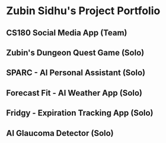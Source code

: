 # Zubin Sidhu's Project Portfolio

## CS180 Social Media App (Team)

## Zubin's Dungeon Quest Game (Solo)

## SPARC - AI Personal Assistant (Solo)

## Forecast Fit - AI Weather App (Solo)

## Fridgy - Expiration Tracking App (Solo)

## AI Glaucoma Detector (Solo)
